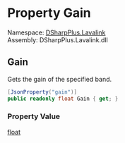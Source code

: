 # Property Gain

Namespace: [DSharpPlus.Lavalink](DSharpPlus.Lavalink.md)  
Assembly: DSharpPlus.Lavalink.dll

## <a id="DSharpPlus_Lavalink_LavalinkBandAdjustment_Gain"></a>Gain

Gets the gain of the specified band.

```csharp
[JsonProperty("gain")]
public readonly float Gain { get; }
```

### Property Value

[float](https://learn.microsoft.com/dotnet/api/system.single)

